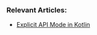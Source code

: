 ### Relevant Articles:

- [Explicit API Mode in Kotlin](https://www.baeldung.com/kotlin/explicit-api-mode)
